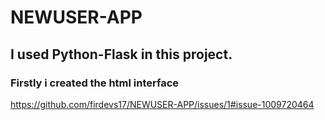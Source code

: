 # NEWUSER-APP

## I used Python-Flask in this project.

### Firstly i created the html interface
https://github.com/firdevs17/NEWUSER-APP/issues/1#issue-1009720464
